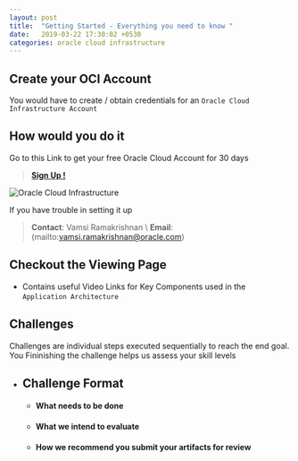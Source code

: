 ```yaml
---
layout: post
title:  "Getting Started - Everything you need to know "
date:   2019-03-22 17:30:02 +0530
categories: oracle cloud infrastructure
---
```




Create your OCI Account
-------------------------
You would have to create / obtain credentials for an `Oracle Cloud Infrastructure Account`

How would you do it 
---------------------
Go to this Link to get your free Oracle Cloud Account for 30 days 

> [**Sign Up !**](https://cloud.oracle.com/tryit)

<!--more-->

![Oracle Cloud Infrastructure](https://cloud.oracle.com/opc/images/promo-why-cloud-1.jpg)

If you have trouble in setting it up 

> **Contact**: Vamsi Ramakrishnan  \\
> **Email**: (mailto:vamsi.ramakrishnan@oracle.com)

Checkout the Viewing Page 
---------
* Contains useful Video Links for Key Components used in the `Application Architecture`

Challenges
---
Challenges are individual steps executed sequentially to reach the end goal.
You Fininishing the challenge helps us assess your skill levels 
* ## Challenge Format
    * #### What needs to be done
    * #### What we intend to evaluate 
    * #### How we recommend you submit your artifacts for review






